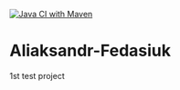 [![Java CI with Maven](https://github.com/Brest-Java-Course-2021-2/Aliaksandr-Fedasiuk/actions/workflows/maven.yml/badge.svg?branch=main)](https://github.com/Brest-Java-Course-2021-2/Aliaksandr-Fedasiuk/actions/workflows/maven.yml)

# Aliaksandr-Fedasiuk
1st test project
